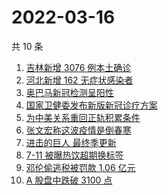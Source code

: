 # 2022-03-16

共 10 条

<!-- BEGIN ZHIHUSEARCH -->
<!-- 最后更新时间 Wed Mar 16 2022 00:17:48 GMT+0800 (China Standard Time) -->
1. [吉林新增 3076 例本土确诊](https://www.zhihu.com/search?q=吉林疫情)
1. [河北新增 162 无症状感染者](https://www.zhihu.com/search?q=河北新增)
1. [奥巴马新冠检测呈阳性](https://www.zhihu.com/search?q=奥巴马)
1. [国家卫健委发布新版新冠诊疗方案](https://www.zhihu.com/search?q=新版新冠诊疗方案)
1. [为中美关系重回正轨积累条件](https://www.zhihu.com/search?q=中美关系)
1. [张文宏称这波疫情是倒春寒](https://www.zhihu.com/search?q=张文宏)
1. [进击的巨人 最终季更新](https://www.zhihu.com/search?q=进击的巨人)
1. [7-11 被曝热饮超期换标签](https://www.zhihu.com/search?q=热饮超期换标签)
1. [邓伦偷逃税被罚款 1.06 亿元](https://www.zhihu.com/search?q=邓伦偷逃税被查)
1. [A 股盘中跌破 3100 点](https://www.zhihu.com/search?q=A股)
<!-- END ZHIHUSEARCH -->
